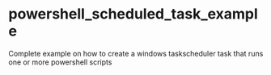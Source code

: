 # powershell_scheduled_task_example
Complete example on how to create a windows taskscheduler task that runs one or more powershell scripts
